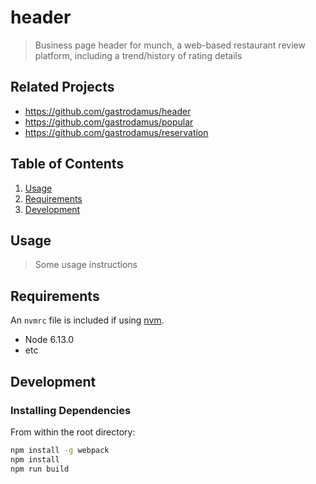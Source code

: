# header

> Business page header for munch, a web-based restaurant review platform, including a trend/history of rating details

## Related Projects

  - https://github.com/gastrodamus/header
  - https://github.com/gastrodamus/popular
  - https://github.com/gastrodamus/reservation

## Table of Contents

1. [Usage](#Usage)
1. [Requirements](#requirements)
1. [Development](#development)

## Usage

> Some usage instructions

## Requirements

An `nvmrc` file is included if using [nvm](https://github.com/creationix/nvm).

- Node 6.13.0
- etc

## Development

### Installing Dependencies

From within the root directory:

```sh
npm install -g webpack
npm install
npm run build
```

